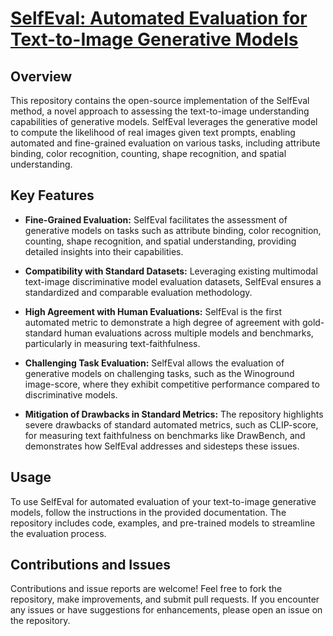 # [SelfEval: Automated Evaluation for Text-to-Image Generative Models](https://arxiv.org/abs/2311.10708)

## Overview

This repository contains the open-source implementation of the SelfEval method, a novel approach to assessing the text-to-image understanding capabilities of generative models. SelfEval leverages the generative model to compute the likelihood of real images given text prompts, enabling automated and fine-grained evaluation on various tasks, including attribute binding, color recognition, counting, shape recognition, and spatial understanding.


## Key Features

- **Fine-Grained Evaluation:** SelfEval facilitates the assessment of generative models on tasks such as attribute binding, color recognition, counting, shape recognition, and spatial understanding, providing detailed insights into their capabilities.

- **Compatibility with Standard Datasets:** Leveraging existing multimodal text-image discriminative model evaluation datasets, SelfEval ensures a standardized and comparable evaluation methodology.

- **High Agreement with Human Evaluations:** SelfEval is the first automated metric to demonstrate a high degree of agreement with gold-standard human evaluations across multiple models and benchmarks, particularly in measuring text-faithfulness.

- **Challenging Task Evaluation:** SelfEval allows the evaluation of generative models on challenging tasks, such as the Winoground image-score, where they exhibit competitive performance compared to discriminative models.

- **Mitigation of Drawbacks in Standard Metrics:** The repository highlights severe drawbacks of standard automated metrics, such as CLIP-score, for measuring text faithfulness on benchmarks like DrawBench, and demonstrates how SelfEval addresses and sidesteps these issues.

## Usage

To use SelfEval for automated evaluation of your text-to-image generative models, follow the instructions in the provided documentation. The repository includes code, examples, and pre-trained models to streamline the evaluation process.


## Contributions and Issues

Contributions and issue reports are welcome! Feel free to fork the repository, make improvements, and submit pull requests. If you encounter any issues or have suggestions for enhancements, please open an issue on the repository.
